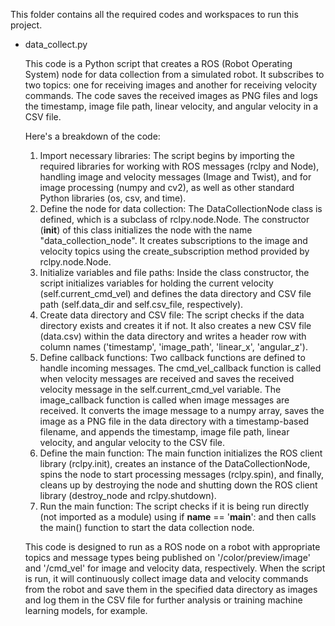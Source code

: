 This folder contains all the required codes and workspaces to run this project.

* data_collect.py


    This code is a Python script that creates a ROS (Robot Operating System) node for data collection from a simulated robot. It subscribes to two topics: one for receiving images and another for receiving velocity commands. The code saves the received images as PNG files and logs the timestamp, image file path, linear velocity, and angular velocity in a CSV file.

    Here's a breakdown of the code:

    1. Import necessary libraries: The script begins by importing the required libraries for working with ROS messages (rclpy and Node), handling image and velocity messages (Image and Twist), and for image processing (numpy and cv2), as well as other standard Python libraries (os, csv, and time).
    2. Define the node for data collection: The DataCollectionNode class is defined, which is a subclass of rclpy.node.Node. The constructor (__init__) of this class initializes the node with the name "data_collection_node". It creates subscriptions to the image and velocity topics using the create_subscription method provided by rclpy.node.Node.
    3. Initialize variables and file paths: Inside the class constructor, the script initializes variables for holding the current velocity (self.current_cmd_vel) and defines the data directory and CSV file path (self.data_dir and self.csv_file, respectively).
    4. Create data directory and CSV file: The script checks if the data directory exists and creates it if not. It also creates a new CSV file (data.csv) within the data directory and writes a header row with column names ('timestamp', 'image_path', 'linear_x', 'angular_z').
    5. Define callback functions: Two callback functions are defined to handle incoming messages. The cmd_vel_callback function is called when velocity messages are received and saves the received velocity message in the self.current_cmd_vel variable. The image_callback function is called when image messages are received. It converts the image message to a numpy array, saves the image as a PNG file in the data directory with a timestamp-based filename, and appends the timestamp, image file path, linear velocity, and angular velocity to the CSV file.
    6. Define the main function: The main function initializes the ROS client library (rclpy.init), creates an instance of the DataCollectionNode, spins the node to start processing messages (rclpy.spin), and finally, cleans up by destroying the node and shutting down the ROS client library (destroy_node and rclpy.shutdown).
    7. Run the main function: The script checks if it is being run directly (not imported as a module) using if __name__ == '__main__': and then calls the main() function to start the data collection node.
    
    This code is designed to run as a ROS node on a robot with appropriate topics and message types being published on '/color/preview/image' and '/cmd_vel' for image and velocity data, respectively. When the script is run, it will continuously collect image data and velocity commands from the robot and save them in the specified data directory as images and log them in the CSV file for further analysis or training machine learning models, for example.
